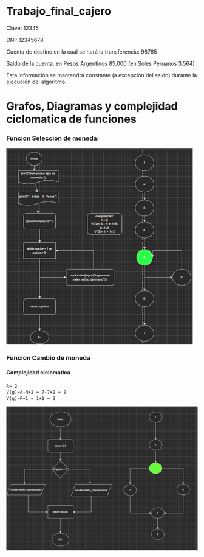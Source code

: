 # Trabajo_final_cajero
Clave: 12345

DNI: 12345678

Cuenta de destino en la cual se hará la transferencia: 98765

Saldo de la cuenta: en Pesos Argentinos 85.000 (en Soles Peruanos 3.564)

Esta información se mantendrá constante (a excepción del saldo) durante la ejecución del
algoritmo.

# Grafos, Diagramas y complejidad ciclomatica de funciones 

### Funcion Seleccion de moneda:
![Image text](https://github.com/JuannHerna/Trabajo_final_cajero/blob/main/grafos_y_diagramas/selec_moneda.png)

### Funcion Cambio de moneda
#### Complejidad ciclomatica
```
R= 2
V(g)=A-N+2 = 7-7+2 = 2
V(g)=P+1 = 1+1 = 2
```
![Image text](https://github.com/JuannHerna/Trabajo_final_cajero/blob/main/grafos_y_diagramas/cambio_de_moneda_peso.png)
